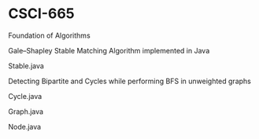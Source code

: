 # CSCI-665
Foundation of Algorithms

Gale–Shapley Stable Matching Algorithm implemented in Java

Stable.java



Detecting Bipartite and Cycles while performing BFS in unweighted graphs

Cycle.java

Graph.java

Node.java
